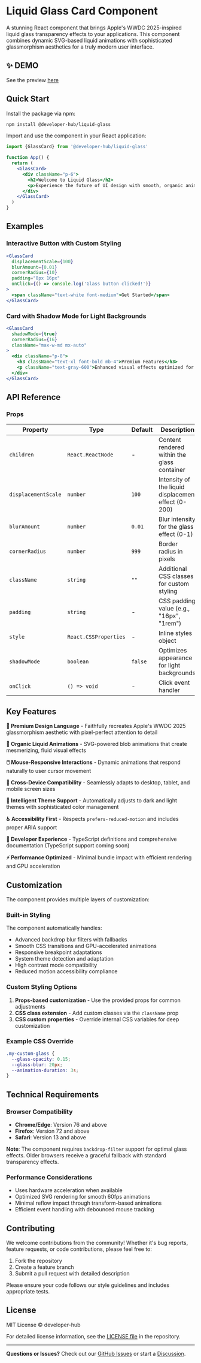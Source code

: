 # Liquid Glass Card Component

A stunning React component that brings Apple's WWDC 2025-inspired liquid glass transparency effects to your applications. This component combines dynamic SVG-based liquid animations with sophisticated glassmorphism aesthetics for a truly modern user interface.

## ✨ DEMO

See the preview [here](https://liquid-glass-js.com/)

## Quick Start

Install the package via npm:

```bash
npm install @developer-hub/liquid-glass
```

Import and use the component in your React application:

```jsx
import {GlassCard} from '@developer-hub/liquid-glass'

function App() {
  return (
    <GlassCard>
      <div className="p-6">
        <h2>Welcome to Liquid Glass</h2>
        <p>Experience the future of UI design with smooth, organic animations.</p>
      </div>
    </GlassCard>
  )
}
```

## Examples

### Interactive Button with Custom Styling

```jsx
<GlassCard
  displacementScale={100}
  blurAmount={0.01}
  cornerRadius={10}
  padding="8px 16px"
  onClick={() => console.log('Glass button clicked!')}
>
  <span className="text-white font-medium">Get Started</span>
</GlassCard>
```

### Card with Shadow Mode for Light Backgrounds

```jsx
<GlassCard
  shadowMode={true}
  cornerRadius={16}
  className="max-w-md mx-auto"
>
  <div className="p-8">
    <h3 className="text-xl font-bold mb-4">Premium Features</h3>
    <p className="text-gray-600">Enhanced visual effects optimized for light themes.</p>
  </div>
</GlassCard>
```

## API Reference

### Props

| Property | Type | Default | Description |
|----------|------|---------|-------------|
| `children` | `React.ReactNode` | - | Content rendered within the glass container |
| `displacementScale` | `number` | `100` | Intensity of the liquid displacement effect (0-200) |
| `blurAmount` | `number` | `0.01` | Blur intensity for the glass effect (0-1) |
| `cornerRadius` | `number` | `999` | Border radius in pixels |
| `className` | `string` | `""` | Additional CSS classes for custom styling |
| `padding` | `string` | - | CSS padding value (e.g., "16px", "1rem") |
| `style` | `React.CSSProperties` | - | Inline styles object |
| `shadowMode` | `boolean` | `false` | Optimizes appearance for light backgrounds |
| `onClick` | `() => void` | - | Click event handler |

## Key Features

**🎨 Premium Design Language** - Faithfully recreates Apple's WWDC 2025 glassmorphism aesthetic with pixel-perfect attention to detail

**🌊 Organic Liquid Animations** - SVG-powered blob animations that create mesmerizing, fluid visual effects

**🖱️ Mouse-Responsive Interactions** - Dynamic animations that respond naturally to user cursor movement

**📱 Cross-Device Compatibility** - Seamlessly adapts to desktop, tablet, and mobile screen sizes

**🌙 Intelligent Theme Support** - Automatically adjusts to dark and light themes with sophisticated color management

**♿ Accessibility First** - Respects `prefers-reduced-motion` and includes proper ARIA support

**🎯 Developer Experience** - TypeScript definitions and comprehensive documentation (TypeScript support coming soon)

**⚡ Performance Optimized** - Minimal bundle impact with efficient rendering and GPU acceleration

## Customization

The component provides multiple layers of customization:

### Built-in Styling
The component automatically handles:
- Advanced backdrop blur filters with fallbacks
- Smooth CSS transitions and GPU-accelerated animations  
- Responsive breakpoint adaptations
- System theme detection and adaptation
- High contrast mode compatibility
- Reduced motion accessibility compliance

### Custom Styling Options
1. **Props-based customization** - Use the provided props for common adjustments
2. **CSS class extension** - Add custom classes via the `className` prop
3. **CSS custom properties** - Override internal CSS variables for deep customization

### Example CSS Override
```css
.my-custom-glass {
  --glass-opacity: 0.15;
  --glass-blur: 20px;
  --animation-duration: 3s;
}
```

## Technical Requirements

### Browser Compatibility
- **Chrome/Edge**: Version 76 and above
- **Firefox**: Version 72 and above  
- **Safari**: Version 13 and above

**Note**: The component requires `backdrop-filter` support for optimal glass effects. Older browsers receive a graceful fallback with standard transparency effects.

### Performance Considerations
- Uses hardware acceleration when available
- Optimized SVG rendering for smooth 60fps animations
- Minimal reflow impact through transform-based animations
- Efficient event handling with debounced mouse tracking

## Contributing

We welcome contributions from the community! Whether it's bug reports, feature requests, or code contributions, please feel free to:

1. Fork the repository
2. Create a feature branch
3. Submit a pull request with detailed description

Please ensure your code follows our style guidelines and includes appropriate tests.

## License

MIT License © developer-hub

For detailed license information, see the [LICENSE file](https://github.com/viraj-perera-dev/liquid-glass/blob/main/LICENSE) in the repository.

---

**Questions or Issues?** Check out our [GitHub Issues](https://github.com/viraj-perera-dev/liquid-glass/issues) or start a [Discussion](https://github.com/viraj-perera-dev/liquid-glass/discussions).